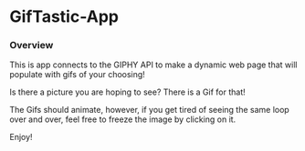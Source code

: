 # GifTastic-App

### Overview

This is app connects to the GIPHY API to make a dynamic web page that will populate with gifs of your choosing!

Is there a picture you are hoping to see?  There is a Gif for that!

The Gifs should animate, however, if you get tired of seeing the same loop over and over, feel free to freeze the image by clicking on it.

Enjoy!